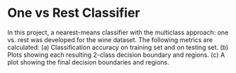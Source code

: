 # One vs Rest Classifier
In this project, a nearest-means classifier with the multiclass approach: one vs. rest was developed for the wine dataset.
The following metrics are calculated:
(a) Classification accuracy on training set and on testing set.
(b) Plots showing each resulting 2-class decision boundary and regions.
(c) A plot showing the final decision boundaries and regions.
